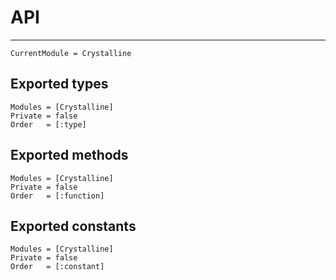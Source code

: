 # API

---

```@meta
CurrentModule = Crystalline
```

## Exported types
```@autodocs
Modules = [Crystalline]
Private = false
Order   = [:type]
```

## Exported methods
```@autodocs
Modules = [Crystalline]
Private = false
Order   = [:function]
```

## Exported constants
```@autodocs
Modules = [Crystalline]
Private = false
Order   = [:constant]
```
